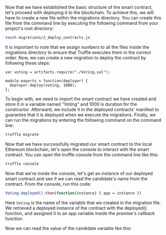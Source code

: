 Now that we have established the basic structure of the smart contract, let's proceed with deploying it to the blockchain. To achieve this, we will have to create a new file within the migrations directory. You can create this file from the command line by executing the following command from your project's root directory:
```bash
touch migrations/2_deploy_contracts.js
```
It is important to note that we assign numbers to all the files inside the migrations directory to ensure that Truffle executes them in the correct order. Now, we can create a new migration to deploy the contract by following these steps:

```solidity
var voting = artifacts.require("./Voting.sol");

module.exports = function(deployer) {
  deployer.deploy(voting, 1000);
};
```

To begin with, we need to import the smart contract we have created and store it in a variable named "Voting" and 1000 is duration for the constructor. Afterward, we include it in the deployed contracts' manifest to guarantee that it is deployed when we execute the migrations. Finally, we can run the migrations by entering the following command on the command line:
```bash
truffle migrate
```
Now that we have successfully migrated our smart contract to the local Ethereum blockchain, let's open the console to interact with the smart contract. You can open the truffle console from the command line like this:

```bash
truffle console
```
Now that we're inside the console, let's get an instance of our deployed smart contract and see if we can read the candidate's name from the contract. From the console, run this code:

```bash
Voting.deployed().then(function(instance) { app = instance })
```
Here `Voting` is the name of the variable that we created in the migration file. We retrieved a deployed instance of the contract with the deployed() function, and assigned it to an app variable inside the promise's callback function. 

Now we can read the value of the candidate variable like this:
